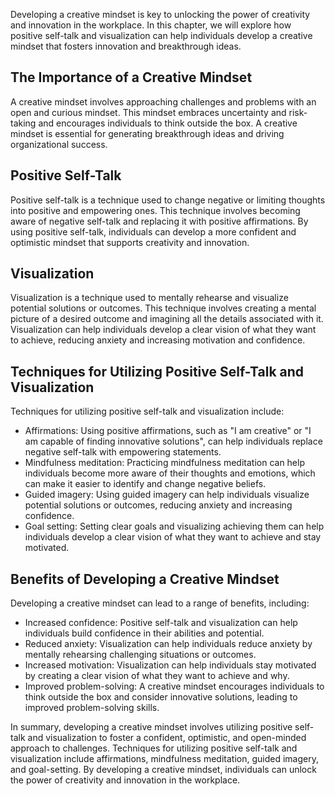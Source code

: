 
Developing a creative mindset is key to unlocking the power of creativity and innovation in the workplace. In this chapter, we will explore how positive self-talk and visualization can help individuals develop a creative mindset that fosters innovation and breakthrough ideas.

The Importance of a Creative Mindset
------------------------------------

A creative mindset involves approaching challenges and problems with an open and curious mindset. This mindset embraces uncertainty and risk-taking and encourages individuals to think outside the box. A creative mindset is essential for generating breakthrough ideas and driving organizational success.

Positive Self-Talk
------------------

Positive self-talk is a technique used to change negative or limiting thoughts into positive and empowering ones. This technique involves becoming aware of negative self-talk and replacing it with positive affirmations. By using positive self-talk, individuals can develop a more confident and optimistic mindset that supports creativity and innovation.

Visualization
-------------

Visualization is a technique used to mentally rehearse and visualize potential solutions or outcomes. This technique involves creating a mental picture of a desired outcome and imagining all the details associated with it. Visualization can help individuals develop a clear vision of what they want to achieve, reducing anxiety and increasing motivation and confidence.

Techniques for Utilizing Positive Self-Talk and Visualization
-------------------------------------------------------------

Techniques for utilizing positive self-talk and visualization include:

* Affirmations: Using positive affirmations, such as "I am creative" or "I am capable of finding innovative solutions", can help individuals replace negative self-talk with empowering statements.
* Mindfulness meditation: Practicing mindfulness meditation can help individuals become more aware of their thoughts and emotions, which can make it easier to identify and change negative beliefs.
* Guided imagery: Using guided imagery can help individuals visualize potential solutions or outcomes, reducing anxiety and increasing confidence.
* Goal setting: Setting clear goals and visualizing achieving them can help individuals develop a clear vision of what they want to achieve and stay motivated.

Benefits of Developing a Creative Mindset
-----------------------------------------

Developing a creative mindset can lead to a range of benefits, including:

* Increased confidence: Positive self-talk and visualization can help individuals build confidence in their abilities and potential.
* Reduced anxiety: Visualization can help individuals reduce anxiety by mentally rehearsing challenging situations or outcomes.
* Increased motivation: Visualization can help individuals stay motivated by creating a clear vision of what they want to achieve and why.
* Improved problem-solving: A creative mindset encourages individuals to think outside the box and consider innovative solutions, leading to improved problem-solving skills.

In summary, developing a creative mindset involves utilizing positive self-talk and visualization to foster a confident, optimistic, and open-minded approach to challenges. Techniques for utilizing positive self-talk and visualization include affirmations, mindfulness meditation, guided imagery, and goal-setting. By developing a creative mindset, individuals can unlock the power of creativity and innovation in the workplace.
